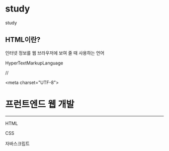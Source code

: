 # study
study


## HTML이란?

인터넷 정보를 웹 브라우저에 보여 줄 때 사용하는 언어

HyperTextMarkupLanguage

 

// <!DOCTYPE html>

<html lang="ko">

<head>

<meta charset="UTF-8">

<title>HTML 기본문서</title>

</head>

<body>



<h1>프런트엔드 웹 개발</h1>

<hr>

<p>HTML</p>

<p>CSS</p>

<p>자바스크립트</p>

</body>

</html>


